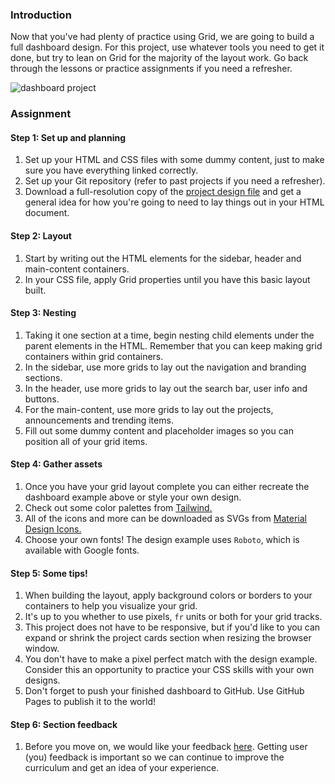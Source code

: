 ### Introduction

Now that you've had plenty of practice using Grid, we are going to build a full dashboard design. For this project, use whatever tools you need to get it done, but try to lean on Grid for the majority of the layout work. Go back through the lessons or practice assignments if you need a refresher.

![dashboard project](https://cdn.statically.io/gh/TheOdinProject/curriculum/43cc6ab69fdfbef40d431a65677d2144668930ac/intermediate_html_css/grid/project_admin_dashboard/imgs/dashboard-project.png)

### Assignment

<div class="lesson-content__panel" markdown="1">

#### Step 1: Set up and planning

1. Set up your HTML and CSS files with some dummy content, just to make sure you have everything linked correctly.
2. Set up your Git repository (refer to past projects if you need a refresher).
3. Download a full-resolution copy of the [project design file](https://cdn.statically.io/gh/TheOdinProject/curriculum/43cc6ab69fdfbef40d431a65677d2144668930ac/intermediate_html_css/grid/project_admin_dashboard/imgs/dashboard-project.png) and get a general idea for how you're going to need to lay things out in your HTML document.

#### Step 2: Layout

1. Start by writing out the HTML elements for the sidebar, header and main-content containers.
2. In your CSS file, apply Grid properties until you have this basic layout built.

#### Step 3: Nesting

1. Taking it one section at a time, begin nesting child elements under the parent elements in the HTML. Remember that you can keep making grid containers within grid containers.
2. In the sidebar, use more grids to lay out the navigation and branding sections.
3. In the header, use more grids to lay out the search bar, user info and buttons.
4. For the main-content, use more grids to lay out the projects, announcements and trending items.
5. Fill out some dummy content and placeholder images so you can position all of your grid items.

#### Step 4: Gather assets

1. Once you have your grid layout complete you can either recreate the dashboard example above or style your own design.
2. Check out some color palettes from [Tailwind.](https://tailwindcss.com/docs/customizing-colors)
3. All of the icons and more can be downloaded as SVGs from [Material Design Icons.](https://pictogrammers.com/library/mdi/)
4. Choose your own fonts! The design example uses `Roboto`, which is available with Google fonts.

#### Step 5: Some tips!

1. When building the layout, apply background colors or borders to your containers to help you visualize your grid.
2. It's up to you whether to use pixels, `fr` units or both for your grid tracks.
3. This project does not have to be responsive, but if you'd like to you can expand or shrink the project cards section when resizing the browser window.
4. You don't have to make a pixel perfect match with the design example. Consider this an opportunity to practice your CSS skills with your own designs.
5. Don't forget to push your finished dashboard to GitHub. Use GitHub Pages to publish it to the world!

#### Step 6: Section feedback

1. Before you move on, we would like your feedback [here](https://docs.google.com/forms/d/e/1FAIpQLSf_hNwIjvqcPZyl9Lx41mgJNQKp04qOro03SI8ABw4Zp7U_4w/viewform?usp=sf_link). Getting user (you) feedback is important so we can continue to improve the curriculum and get an idea of your experience.

</div>
